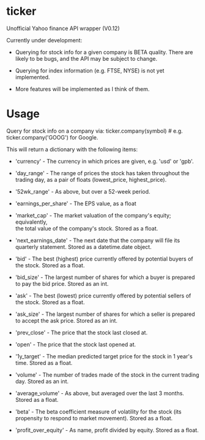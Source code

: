 ticker
======

Unofficial Yahoo finance API wrapper (V0.12)

Currently under development:

* Querying for stock info for a given company is BETA quality.
  There are likely to be bugs, and the API may be subject to change.
      
* Querying for index information (e.g. FTSE, NYSE) is not yet implemented.
    
* More features will be implemented as I think of them.   

Usage
=====

Query for stock info on a company via:
    ticker.company(symbol)    #  e.g. ticker.company('GOOG') for Google.

This will return a dictionary with the following items:

* 'currency' - The currency in which prices are given, e.g. 'usd' or 'gpb'.

* 'day_range' - The range of prices the stock has taken throughout the trading
                day, as a pair of floats (lowest_price, highest_price).

* '52wk_range' - As above, but over a 52-week period.

* 'earnings_per_share' - The EPS value, as a float

* 'market_cap' - The market valuation of the company's equity; equivalently,                            
                 the total value of the company's stock. Stored as a float.               

* 'next_earnings_date' - The next date that the company will file its quarterly
                         statement. Stored as a datetime.date object.

* 'bid' - The best (highest) price currently offered by potential buyers of the
          stock. Stored as a float.

* 'bid_size' - The largest number of shares for which a buyer is prepared to
               pay the bid price. Stored as an int.
                           
* 'ask' - The best (lowest) price currently offered by potential sellers of the
          stock. Stored as a float.

* 'ask_size' - The largest number of shares for which a seller is prepared to
               accept the ask price. Stored as an int.
                           
* 'prev_close' - The price that the stock last closed at.

* 'open' - The price that the stock last opened at.                 

* '1y_target' - The median predicted target price for the stock in 1 year's time.
                Stored as a float.

* 'volume' - The number of trades made of the stock in the current trading day.
             Stored as an int.

* 'average_volume' - As above, but averaged over the last 3 months. Stored as a
                     float.             

* 'beta' - The beta coefficient measure of volatility for the stock (its
           propensity to respond to market movement). Stored as a float.

* 'profit_over_equity' - As name, profit divided by equity. Stored as a float.

